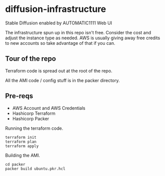 # diffusion-infrastructure

Stable Diffusion enabled by AUTOMATIC1111 Web UI

The infrastructure spun up in this repo isn't free. Consider the cost and adjust the instance type as needed.
AWS is usually giving away free credits to new accounts so take advantage of that if you can.

## Tour of the repo

Terraform code is spread out at the root of the repo. 

All the AMI code / config stuff is in the packer directory.

## Pre-reqs
- AWS Account and AWS Credentials
- Hashicorp Terraform
- Hashicorp Packer

Running the terraform code.

```
terraform init
terraform plan
terraform apply
```

Building the AMI.

```
cd packer
packer build ubuntu.pkr.hcl
```
